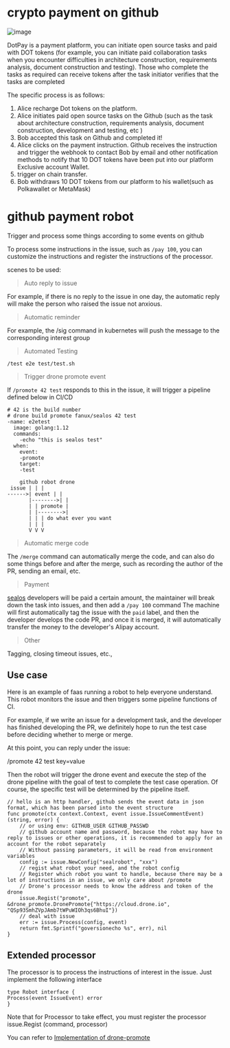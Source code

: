 # crypto payment on github

![image](https://user-images.githubusercontent.com/94216827/142736787-f9bdb340-8703-48b5-9b5a-24dd70f42f08.png)

DotPay is a payment platform, you can initiate open source tasks and paid with DOT tokens  (for example, you can initiate paid collaboration tasks when you encounter difficulties in architecture construction, requirements analysis, document construction and testing). Those who complete the tasks as required can receive tokens after the task initiator verifies that the tasks are completed

The specific process is as follows:
1. Alice recharge Dot tokens on the platform.
2. Alice initiates paid open source tasks on the Github (such as the task about architecture construction, requirements analysis, document construction, development and testing, etc )
3. Bob accepted this task on Github and completed it!
4. Alice clicks on the payment instruction.
Github receives the instruction and trigger the webhook to contact Bob by email and other notification methods to notify that 10 DOT tokens have been put into our platform
Exclusive account Wallet.
5. trigger on chain transfer.
6. Bob withdraws 10 DOT tokens from our platform to his wallet(such as Polkawallet or MetaMask)

# github payment robot
Trigger and process some things according to some events on github

To process some instructions in the issue, such as `/pay 100`, you can customize the instructions and register the instructions of the processor.

scenes to be used:

> Auto reply to issue

For example, if there is no reply to the issue in one day, the automatic reply will make the person who raised the issue not anxious.

> Automatic reminder

For example, the /sig command in kubernetes will push the message to the corresponding interest group

> Automated Testing

`/test e2e test/test.sh`

> Trigger drone promote event

If `/promote 42 test` responds to this in the issue, it will trigger a pipeline defined below in CI/CD

```
# 42 is the build number
# drone build promote fanux/sealos 42 test
-name: e2etest
  image: golang:1.12
  commands:
    -echo "this is sealos test"
  when:
    event:
    -promote
    target:
    -test
```

```
    github robot drone
 issue | | |
------>| event | |
       |-------->| |
       | | promote |
       | |-------->|
       | | | do what ever you want
       | | |
       V V V
```

> Automatic merge code

The `/merge` command can automatically merge the code, and can also do some things before and after the merge, such as recording the author of the PR, sending an email, etc.

> Payment

[sealos](https://github.com/fanux/sealos) developers will be paid a certain amount, the maintainer will break down the task into issues, and then add a `/pay 100` command
The machine will first automatically tag the issue with the `paid` label, and then the developer develops the code PR, and once it is merged, it will automatically transfer the money to the developer's Alipay account.

> Other

Tagging, closing timeout issues, etc.,

## Use case

Here is an example of faas running a robot to help everyone understand. This robot monitors the issue and then triggers some pipeline functions of CI.

For example, if we write an issue for a development task, and the developer has finished developing the PR, we definitely hope to run the test case before deciding whether to merge or merge.

At this point, you can reply under the issue:

/promote 42 test key=value

Then the robot will trigger the drone event and execute the step of the drone pipeline with the goal of test to complete the test case operation. Of course, the specific test will be determined by the pipeline itself.

```golang
// hello is an http handler, github sends the event data in json format, which has been parsed into the event structure
func promote(ctx context.Context, event issue.IssueCommentEvent) (string, error) {
    // or using env: GITHUB_USER GITHUB_PASSWD
    // github account name and password, because the robot may have to reply to issues or other operations, it is recommended to apply for an account for the robot separately
    // Without passing parameters, it will be read from environment variables
    config := issue.NewConfig("sealrobot", "xxx")
    // regist what robot your need, and the robot config
    // Register which robot you want to handle, because there may be a lot of instructions in an issue, we only care about /promote
    // Drone's processor needs to know the address and token of the drone
    issue.Regist("promote", &drone_promote.DronePromote{"https://cloud.drone.io", "QSp93SmhZVpJAmb7tWPuWIOh3qs6BhuI"})
    // deal with issue
    err := issue.Process(config, event)
    return fmt.Sprintf("goversionecho %s", err), nil
}
```

## Extended processor

The processor is to process the instructions of interest in the issue. Just implement the following interface
```golang
type Robot interface {
Process(event IssueEvent) error
}
```
Note that for Processor to take effect, you must register the processor issue.Regist (command, processor)

You can refer to [Implementation of drone-promote](https://github.com/fanux/robot/blob/master/processor/drone_promote/drone_promote.go)
